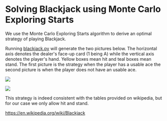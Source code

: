 # Solving Blackjack using Monte Carlo Exploring Starts

We use the Monte Carlo Exploring Starts algorithm to derive an optimal strategy of playing Blackjack. 

Running [blackjack.py](https://github.com/unital/Monte-Carlo-Exploring-Starts/blob/master/blackjack.py) will generate the two pictures below. The horizontal axis denotes the dealer's face-up card (1 being A) while the vertical axis denotes the player's hand.  Yellow boxes mean hit and teal boxes mean stand. The first picture is the strategy when the player has a usable ace the second picture is when the player does not have an usable ace.  

![](https://github.com/unital/Monte-Carlo-Exploring-Starts/blob/master/hard_total.png)


![](https://github.com/unital/Monte-Carlo-Exploring-Starts/blob/master/soft_total.png)

This strategy is indeed consistent with the tables provided on wikipedia, but for our case we only allow hit and stand.

https://en.wikipedia.org/wiki/Blackjack
